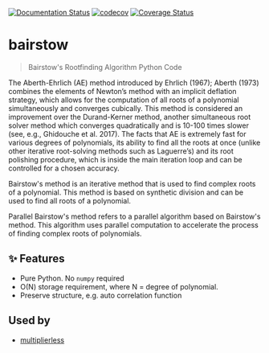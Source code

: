 [![Documentation Status](https://readthedocs.org/projects/bairstow/badge/?version=latest)](https://bairstow.readthedocs.io/en/latest/?badge=latest)
[![codecov](https://codecov.io/gh/luk036/bairstow/branch/main/graph/badge.svg?token=hbjnTDpNeg)](https://codecov.io/gh/luk036/bairstow)
[![Coverage Status](https://coveralls.io/repos/github/luk036/bairstow/badge.svg?branch=main)](https://coveralls.io/github/luk036/bairstow?branch=main)

# bairstow

> Bairstow's Rootfinding Algorithm Python Code

The Aberth-Ehrlich (AE) method introduced by Ehrlich (1967); Aberth (1973) combines the elements of Newton’s method with an implicit deflation strategy, which allows for the computation of all roots of a polynomial simultaneously and converges cubically. This method is considered an improvement over the Durand-Kerner method, another simultaneous root solver method which converges quadratically and is 10-100 times slower (see, e.g., Ghidouche et al. 2017). The facts that AE is extremely fast for various degrees of polynomials, its ability to find all the roots at once (unlike other iterative root-solving methods such as Laguerre’s) and its root polishing procedure, which is inside the main iteration loop and can be controlled for a chosen accuracy.

Bairstow's method is an iterative method that is used to find complex roots of a polynomial. This method is based on synthetic division and can be used to find all roots of a polynomial.

Parallel Bairstow's method refers to a parallel algorithm based on Bairstow's method. This algorithm uses parallel computation to accelerate the process of finding complex roots of polynomials.

## ✨ Features

- Pure Python. No `numpy` required
- O(N) storage requirement, where N = degree of polynomial.
- Preserve structure, e.g. auto correlation function

## Used by

- [multiplierless](https://github.com/luk036/multiplierless)
